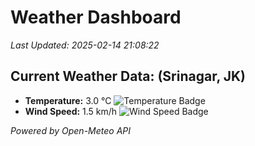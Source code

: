 
# Weather Dashboard

_Last Updated: 2025-02-14 21:08:22_

## Current Weather Data: (Srinagar, JK)
- **Temperature:** 3.0 °C ![Temperature Badge](https://img.shields.io/badge/Temperature-Low%20Temp-blue)
- **Wind Speed:** 1.5 km/h ![Wind Speed Badge](https://img.shields.io/badge/Wind%20Speed-Light%20Wind-blue)

*Powered by Open-Meteo API*
